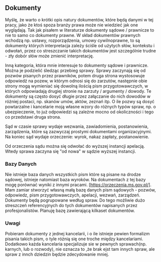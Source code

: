 
## Dokumenty

Myślę, że warto o krótki opis natury dokumentów, które będą danymi w tej pracy, jako że ktoś spoza 
branży prawa może nie wiedzieć jak one wyglądają. Tak jak pisałem w literaturze dokumenty sądowe / prawnicze 
to nie to samo co dokumenty prawne. W skład dokumentów prawnych wchodzą np. ustawy, rozporządzenia, umowy cywilnoprawne,
to są dokumenty których interpretacja zależy ściśle od użytych słów, kontekstu i odwołań, przez co streszczanie takich
dokumentów jest szczególnie trudne - zły dobór słów może zmienić interpretację. 

Inną kategoria, która mnie interesuje to dokumenty sądowe i prawnicze. Można je podzielić śledząc przebieg sprawy. 
Sprawy zaczynają się od pozwów pisanych przez prawników, potem druga strona wystosowuje odpowiedź na pozew, 
w którym odnosi się do zarzutów, następnie obie strony mogą wymieniać się dowolną ilością pism przygotowawczych, w 
których odpowiadają drugiej stronie na zarzuty / argumenty / dowody. Te dokumenty są często dosyć długie przez załączanie
do nich dowodów w różniej postaci, np. skanów umów, aktów, zeznań itp. O ile pozwy są dosyć powtarzalne i kancelarie moją własne
wzory do różnych typów spraw, np. o ubezpieczenie, to już odpowiedzi są zależne mocno od okoliczności i tego co przedstawi druga strona.

Sąd w czasie sprawy wydaje wezwania, zawiadomienia, postanowienia, zarządzenia, które są zazwyczaj prostymi dokumentami organizacyjnymi.
Na koniec sąd wydaje orzeczenie: wyrok, nakaz zapłaty, postanowienie. 

Od orzeczenia sądu można się odwołać do wyższej instancji apelacją. Wtedy sprawa zaczyna się "od nowa" w sądzie wyższej instancji.

### Bazy Danych

Nie istnieje baza danych wszystkich pism które są pisane na drodze sądowej, istnieje natomiast baza wyroków. Na dokumentach z tej bazy
mogę porównać wyniki z innymi pracami. [https://orzeczenia.ms.gov.pl/].
Mam zamiar stworzyć własną małą bazę danych pism sądowych - pozwów, odpowiedz, pism przygotowawczych, apelacji, wezwań, zarządzeń. 
Dokumenty będą pogrupowane według spraw. Do tego możliwie dużo streszczeń referencyjnych do tych dokumentów napisanych przez profesjonalistów.
Planuję bazę zawierającą kilkaset dokumentów.

### Uwagi 

Pobieram dokumenty z jednej kancelarii, i o ile istnieje pewien formalizm pisania takich pism, o tyle różnią się one troche między kancelariami.
Dodatkowo każda kancelaria specjalizuje sie w pewnych sprawach(np. karnych, lub o rozwody), nie oznacza to ,że brak ejst tam innych spraw,
ale spraw z innch dziedzin będzie zdecydowanie mniej.

